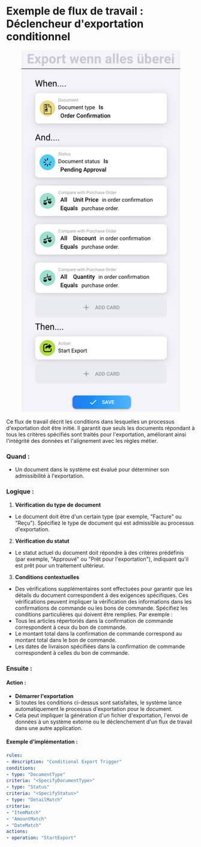 # Exemple de flux de travail : Déclencheur d'exportation conditionnel



<figure><img src="../../.gitbook/assets/image (3).png" alt=""><figcaption></figcaption></figure>

Ce flux de travail décrit les conditions dans lesquelles un processus d'exportation doit être initié. Il garantit que seuls les documents répondant à tous les critères spécifiés sont traités pour l'exportation, améliorant ainsi l'intégrité des données et l'alignement avec les règles métier.

### Quand :

* Un document dans le système est évalué pour déterminer son admissibilité à l'exportation.

### Logique :

1. **Vérification du type de document**
* Le document doit être d'un certain type (par exemple, "Facture" ou "Reçu"). Spécifiez le type de document qui est admissible au processus d'exportation.
2. **Vérification du statut**
* Le statut actuel du document doit répondre à des critères prédéfinis (par exemple, "Approuvé" ou "Prêt pour l'exportation"), indiquant qu'il est prêt pour un traitement ultérieur.
3. **Conditions contextuelles**
* Des vérifications supplémentaires sont effectuées pour garantir que les détails du document correspondent à des exigences spécifiques. Ces vérifications peuvent impliquer la vérification des informations dans les confirmations de commande ou les bons de commande. Spécifiez les conditions particulières qui doivent être remplies. Par exemple :
* Tous les articles répertoriés dans la confirmation de commande correspondent à ceux du bon de commande.
* Le montant total dans la confirmation de commande correspond au montant total dans le bon de commande.
* Les dates de livraison spécifiées dans la confirmation de commande correspondent à celles du bon de commande.

### Ensuite :

#### Action :

* **Démarrer l'exportation**
* Si toutes les conditions ci-dessus sont satisfaites, le système lance automatiquement le processus d'exportation pour le document.
* Cela peut impliquer la génération d'un fichier d'exportation, l'envoi de données à un système externe ou le déclenchement d'un flux de travail dans une autre application.

#### Exemple d'implémentation :
```yaml
rules:
- description: "Conditional Export Trigger"
conditions:
- type: "DocumentType"
criteria: "<SpecifyDocumentType>"
- type: "Status"
criteria: "<SpecifyStatus>"
- type: "DetailMatch"
criteria:
- "ItemMatch"
- "AmountMatch"
- "DateMatch"
actions:
- operation: "StartExport"
```

